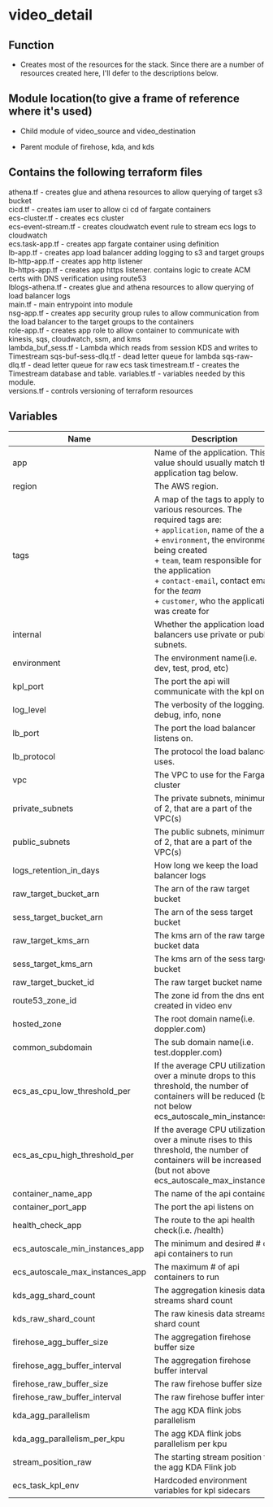 # video_detail

## Function

- Creates most of the resources for the stack. Since there are a number of resources created here, I'll defer to the descriptions below.

## Module location(to give a frame of reference where it's used)

- Child module of video_source and video_destination

- Parent module of firehose, kda, and kds

## Contains the following terraform files

athena.tf - creates glue and athena resources to allow querying of target s3 bucket  
cicd.tf - creates iam user to allow ci cd of fargate containers  
ecs-cluster.tf - creates ecs cluster  
ecs-event-stream.tf - creates cloudwatch event rule to stream ecs logs to cloudwatch  
ecs.task-app.tf - creates app fargate container using definition  
lb-app.tf - creates app load balancer adding logging to s3 and target groups  
lb-http-app.tf - creates app http listener  
lb-https-app.tf - creates app https listener. contains logic to create ACM certs with DNS verification using route53  
lblogs-athena.tf - creates glue and athena resources to allow querying of load balancer logs  
main.tf - main entrypoint into module  
nsg-app.tf - creates app security group rules to allow communication from the load balancer to the target groups to the containers  
role-app.tf - creates app role to allow container to communicate with kinesis, sqs, cloudwatch, ssm, and kms  
lambda_buf_sess.tf - Lambda which reads from session KDS and writes to Timestream
sqs-buf-sess-dlq.tf - dead letter queue for lambda
sqs-raw-dlq.tf - dead letter queue for raw ecs task
timestream.tf - creates the Timestream database and table.
variables.tf - variables needed by this module.  
versions.tf - controls versioning of terraform resources

## Variables

| Name                            | Description                                                                                                                                                                                                                                                                                                                 |       Type        | Default | Required |
| ------------------------------- | --------------------------------------------------------------------------------------------------------------------------------------------------------------------------------------------------------------------------------------------------------------------------------------------------------------------------- | :---------------: | :-----: | :------: |
| app                             | Name of the application. This value should usually match the application tag below.                                                                                                                                                                                                                                         |      string       |         |   yes    |
| region                          | The AWS region.                                                                                                                                                                                                                                                                                                             |      string       |         |   yes    |
| tags                            | A map of the tags to apply to various resources. The required tags are: <br>+ `application`, name of the app <br>+ `environment`, the environment being created <br>+ `team`, team responsible for the application <br>+ `contact-email`, contact email for the _team_ <br>+ `customer`, who the application was create for |        map        | `<map>` |   yes    |
| internal                        | Whether the application load balancers use private or public subnets.                                                                                                                                                                                                                                                       |       bool        |  true   |   yes    |
| environment                     | The environment name(i.e. dev, test, prod, etc)                                                                                                                                                                                                                                                                             |      string       |         |   yes    |
| kpl_port                        | The port the api will communicate with the kpl on.                                                                                                                                                                                                                                                                          |        int        |         |   yes    |
| log_level                       | The verbosity of the logging. debug, info, none                                                                                                                                                                                                                                                                             |      string       |         |   yes    |
| lb_port                         | The port the load balancer listens on.                                                                                                                                                                                                                                                                                      |        int        |   80    |   yes    |
| lb_protocol                     | The protocol the load balancer uses.                                                                                                                                                                                                                                                                                        |      string       |  HTTPS  |   yes    |
| vpc                             | The VPC to use for the Fargate cluster                                                                                                                                                                                                                                                                                      |      string       |         |   yes    |
| private_subnets                 | The private subnets, minimum of 2, that are a part of the VPC(s)                                                                                                                                                                                                                                                            |      string       |         |   yes    |
| public_subnets                  | The public subnets, minimum of 2, that are a part of the VPC(s)                                                                                                                                                                                                                                                             |      string       |         |   yes    |
| logs_retention_in_days          | How long we keep the load balancer logs                                                                                                                                                                                                                                                                                     |        int        |   90    |   yes    |
| raw_target_bucket_arn           | The arn of the raw target bucket                                                                                                                                                                                                                                                                                            |      string       |         |   yes    |
| sess_target_bucket_arn          | The arn of the sess target bucket                                                                                                                                                                                                                                                                                           |      string       |         |   yes    |
| raw_target_kms_arn              | The kms arn of the raw target bucket data                                                                                                                                                                                                                                                                                   |      string       |         |   yes    |
| sess_target_kms_arn             | The kms arn of the sess target bucket                                                                                                                                                                                                                                                                                       |      string       |         |   yes    |
| raw_target_bucket_id            | The raw target bucket name                                                                                                                                                                                                                                                                                                  |      string       |         |   yes    |
| route53_zone_id                 | The zone id from the dns entry created in video env                                                                                                                                                                                                                                                                         |      string       |         |   yes    |
| hosted_zone                     | The root domain name(i.e. doppler.com)                                                                                                                                                                                                                                                                                      |      string       |         |   yes    |
| common_subdomain                | The sub domain name(i.e. test.doppler.com)                                                                                                                                                                                                                                                                                  |      string       |         |   yes    |
| ecs_as_cpu_low_threshold_per    | If the average CPU utilization over a minute drops to this threshold, the number of containers will be reduced (but not below ecs_autoscale_min_instances).                                                                                                                                                                 |      string       |   20    |   yes    |
| ecs_as_cpu_high_threshold_per   | If the average CPU utilization over a minute rises to this threshold, the number of containers will be increased (but not above ecs_autoscale_max_instances).                                                                                                                                                               |      string       |   80    |   yes    |
| container_name_app              | The name of the api container                                                                                                                                                                                                                                                                                               |      string       |   app   |   yes    |
| container_port_app              | The port the api listens on                                                                                                                                                                                                                                                                                                 |      string       |         |   yes    |
| health_check_app                | The route to the api health check(i.e. /health)                                                                                                                                                                                                                                                                             |      string       |         |   yes    |
| ecs_autoscale_min_instances_app | The minimum and desired # of api containers to run                                                                                                                                                                                                                                                                          |        int        |    1    |   yes    |
| ecs_autoscale_max_instances_app | The maximum # of api containers to run                                                                                                                                                                                                                                                                                      |        int        |    5    |   yes    |
| kds_agg_shard_count             | The aggregation kinesis data streams shard count                                                                                                                                                                                                                                                                            |        int        |    1    |   yes    |
| kds_raw_shard_count             | The raw kinesis data streams shard count                                                                                                                                                                                                                                                                                    |        int        |         |   yes    |
| firehose_agg_buffer_size        | The aggregation firehose buffer size                                                                                                                                                                                                                                                                                        |        int        |         |   yes    |
| firehose_agg_buffer_interval    | The aggregation firehose buffer interval                                                                                                                                                                                                                                                                                    |        int        |         |   yes    |
| firehose_raw_buffer_size        | The raw firehose buffer size                                                                                                                                                                                                                                                                                                |        int        |         |   yes    |
| firehose_raw_buffer_interval    | The raw firehose buffer interval                                                                                                                                                                                                                                                                                            |        int        |         |   yes    |
| kda_agg_parallelism             | The agg KDA flink jobs parallelism                                                                                                                                                                                                                                                                                          |        int        |         |   yes    |
| kda_agg_parallelism_per_kpu     | The agg KDA flink jobs parallelism per kpu                                                                                                                                                                                                                                                                                  |        int        |         |   yes    |
| stream_position_raw             | The starting stream position for the agg KDA Flink job                                                                                                                                                                                                                                                                      |      string       |         |   yes    |
| ecs_task_kpl_env                | Hardcoded environment variables for kpl sidecars                                                                                                                                                                                                                                                                            | list(map(string)) |         |   yes    |

